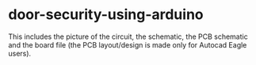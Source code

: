 # door-security-using-arduino
This includes the picture of the circuit, the schematic, the PCB schematic and the board file (the PCB layout/design is made only for Autocad Eagle users).
